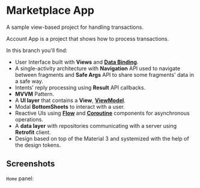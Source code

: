 # Marketplace App

A sample view-based project for handling transactions.
<p align="center">

[//]: # (<img src="/images/store.png"/>)
</p>

Account App is a project that shows how to process transactions.

In this branch you'll find:
* User Interface built with **Views** and **[Data Binding](https://developer.android.com/topic/libraries/data-binding)**.
* A single-activity architecture with **Navigation** API used to navigate between fragments and **Safe Args** API
  to share some fragments' data in a safe way.
* Intents' reply processing using **Result** API callbacks.
* **MVVM** Pattern.
* A **UI layer** that contains a **View**, **[ViewModel](https://developer.android.com/topic/libraries/architecture/viewmodel)**.
* Modal **BottomSheets** to interact with a user.
* Reactive UIs using **[Flow](https://developer.android.com/kotlin/flow)** and **[Coroutine](https://kotlinlang.org/docs/coroutines-overview.html)** 
  components for asynchronous operations.
* A **data layer** with repositories communicating with a server using **Retrofit** client.
* Design based on top of the Material 3 and systemized with the help of the design tokens.

## Screenshots

`Home` panel:
<p align="center">

[//]: # (<img src="/images/details.gif" width="25%" />)
</p>